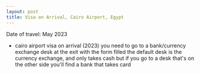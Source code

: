 ```yaml
---
layout: post
title: Visa on Arrival, Cairo Airport, Egypt
---
```


Date of travel: May 2023
- cairo airport visa on arrival (2023)
you need to go to a bank/currency exchange desk at the exit with the form filled
the default desk is the currency exchange, and only takes cash
but if you go to a desk that's on the other side you'll find a bank that takes card
